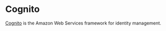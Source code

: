 # Cognito

[Cognito](https://aws.amazon.com/cognito/) is the Amazon Web Services framework for identity management.

